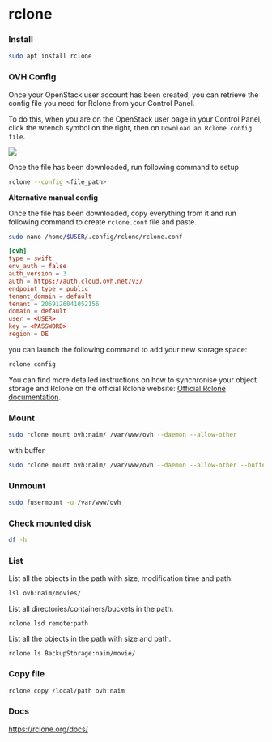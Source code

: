 # rclone
### Install

```bash
sudo apt install rclone
```



### OVH Config

Once your OpenStack user account has been created, you can retrieve the config file you need for Rclone from your Control Panel.

To do this, when you are on the OpenStack user page in your Control Panel, click the wrench symbol on the right, then on `Download an Rclone config file`.

![](https://docs.ovh.com/cz/cs/storage/sync-rclone-object-storage/images/download_file.png)

Once the file has been downloaded, run following command to setup

```bash
rclone --config <file_path>
```





**Alternative manual config**

Once the file has been downloaded, copy everything from it and run following command to create `rclone.conf` file and paste.

```bash
sudo nano /home/$USER/.config/rclone/rclone.conf
```

```rclone.conf
[ovh]
type = swift
env_auth = false
auth_version = 3
auth = https://auth.cloud.ovh.net/v3/
endpoint_type = public
tenant_domain = default
tenant = 2069126041052156
domain = default
user = <USER>
key = <PASSWORD>
region = DE
```

you can launch the following command to add your new storage space:

```bash
rclone config
```

You can find more detailed instructions on how to synchronise your object storage and Rclone on the official Rclone website: [Official Rclone documentation](https://rclone.org/swift/).



### Mount

```bash
sudo rclone mount ovh:naim/ /var/www/ovh --daemon --allow-other
```

with buffer

```bash
sudo rclone mount ovh:naim/ /var/www/ovh --daemon --allow-other --buffer-size 150M --max-read-ahead 100M --dir-cache-time 150m0s
```





### Unmount

```bash
sudo fusermount -u /var/www/ovh
```



### Check mounted disk

```bash
df -h
```



### List

List all the objects in the path with size, modification time and path.

```bash
lsl ovh:naim/movies/
```

List all directories/containers/buckets in the path.

```
rclone lsd remote:path
```

List all the objects in the path with size and path.

```
rclone ls BackupStorage:naim/movie/
```



### Copy file

```bash
rclone copy /local/path ovh:naim
```



### Docs

https://rclone.org/docs/
